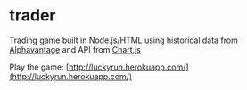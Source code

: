 # trader
Trading game built in Node.js/HTML using historical data from  [Alphavantage](https://www.alphavantage.co/) and API from [Chart.js](https://www.chartjs.org/)

Play the game: [http://luckyrun.herokuapp.com/](http://luckyrun.herokuapp.com/)
